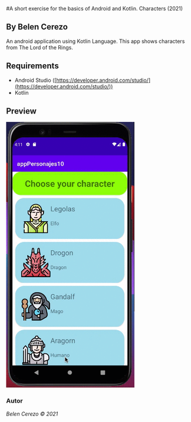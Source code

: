 #A short exercise for the basics of Android and Kotlin. Characters (2021)
## By Belen Cerezo

An android application using Kotlin Language. This app shows characters from The Lord of the Rings.

## Requirements
* Android Studio ([https://developer.android.com/studio/](https://developer.android.com/studio/))
* Kotlin

## Preview

![Demo](./demoCharacters.gif)


### Autor
*Belen Cerezo © 2021*
